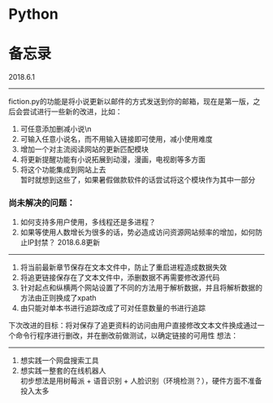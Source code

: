 # Python
备忘录
========================
2018.6.1
_____________________________
fiction.py的功能是将小说更新以邮件的方式发送到你的邮箱，现在是第一版，之后会尝试进行一些新的改进，比如：
1.  可任意添加删减小说\n
2.  可输入任意小说名，而不用输入链接即可使用，减小使用难度  
3.  增加一个对主流阅读网站的更新匹配模块
4.  将更新提醒功能有小说拓展到动漫，漫画，电视剧等多方面
5.  将这个功能集成到网站上去  
暂时就想到这些了，如果暑假做款软件的话尝试将这个模块作为其中一部分  
### 尚未解决的问题：
1.  如何支持多用户使用，多线程还是多进程？
2.  如果等使用人数增长为很多的话，势必造成访问资源网站频率的增加，如何防止IP封禁？
2018.6.8更新
______________________________________________
1. 将当前最新章节保存在文本文件中，防止了重启进程造成数据失效
2. 将追更链接保存在了文本文件中，添删数据不再需要修改源代码
3. 针对起点和纵横两个网站设置了不同的方法用于解析数据，并且将解析数据的方法由正则换成了xpath
4. 由只能对单本书进行追踪改成了可对任意数量的书进行追踪

下次改进的目标：将对保存了追更资料的访问由用户直接修改文本文件换成通过一个命令行程序进行删改，并在删改前做测试，以确定链接的可用性
想法：
_____________________________________
1. 想实践一个网盘搜索工具
2. 想实践一整套的在线机器人  
初步想法是用树莓派 + 语音识别 + 人脸识别（环境检测？），硬件方面不准备投入太多

